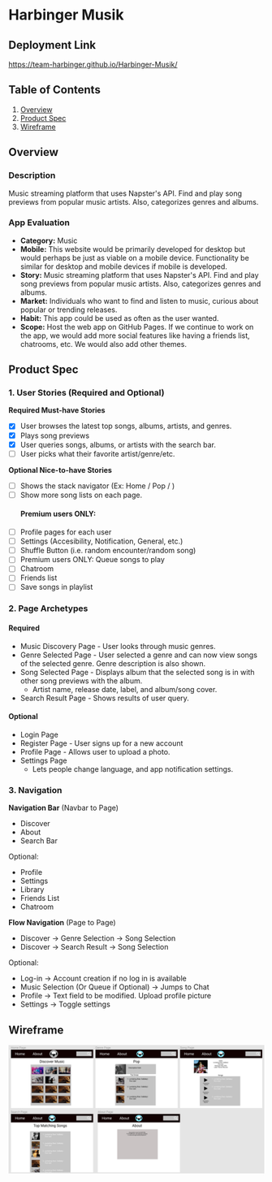 # Harbinger Musik

## Deployment Link

https://team-harbinger.github.io/Harbinger-Musik/

## Table of Contents
1. [Overview](#Overview)
1. [Product Spec](#Product-Spec)
1. [Wireframe](#Wireframe)

## Overview
### Description
Music streaming platform that uses Napster's API. Find and play song previews from popular music artists. Also, categorizes genres and albums.

### App Evaluation
- **Category:** Music
- **Mobile:** This website would be primarily developed for desktop but would perhaps be just as viable on a mobile device. Functionality be similar for desktop and mobile devices if mobile is developed.
- **Story:** Music streaming platform that uses Napster's API. Find and play song previews from popular music artists. Also, categorizes genres and albums.
- **Market:** Individuals who want to find and listen to music, curious about popular or trending releases.
- **Habit:** This app could be used as often as the user wanted.
- **Scope:** Host the web app on GitHub Pages. If we continue to work on the app, we would add more social features like having a friends list, chatrooms, etc. We would also add other themes.

## Product Spec
### 1. User Stories (Required and Optional)

**Required Must-have Stories**

- [X] User browses the latest top songs, albums, artists, and genres.
- [X] Plays song previews
- [X] User queries songs, albums, or artists with the search bar.
- [ ] User picks what their favorite artist/genre/etc.

**Optional Nice-to-have Stories**
- [ ] Shows the stack navigator (Ex: Home / Pop / )
- [ ] Show more song lists on each page.
    #### Premium users ONLY:
- [ ] Profile pages for each user
- [ ] Settings (Accesibility, Notification, General, etc.)
- [ ] Shuffle Button (i.e. random encounter/random song)
- [ ] Premium users ONLY: Queue songs to play
- [ ] Chatroom
- [ ] Friends list
- [ ] Save songs in playlist

### 2. Page Archetypes
#### Required
* Music Discovery Page - User looks through music genres.
* Genre Selected Page - User selected a genre and can now view songs of the selected genre. Genre description is also shown.
* Song Selected Page - Displays album that the selected song is in with other song previews with the album. 
    * Artist name, release date, label, and album/song cover.
* Search Result Page - Shows results of user query.

#### Optional
* Login Page
* Register Page - User signs up for a new account
* Profile Page - Allows user to upload a photo.
* Settings Page
   * Lets people change language, and app notification settings.

### 3. Navigation

**Navigation Bar** (Navbar to Page)

* Discover
* About
* Search Bar

Optional:
* Profile
* Settings
* Library
* Friends List
* Chatroom

**Flow Navigation** (Page to Page)
* Discover -> Genre Selection -> Song Selection
* Discover -> Search Result -> Song Selection

Optional:
* Log-in -> Account creation if no log in is available
* Music Selection (Or Queue if Optional) -> Jumps to Chat
* Profile -> Text field to be modified. Upload profile picture
* Settings -> Toggle settings


## Wireframe
<img src="wireframe.jpg" width=800><br>